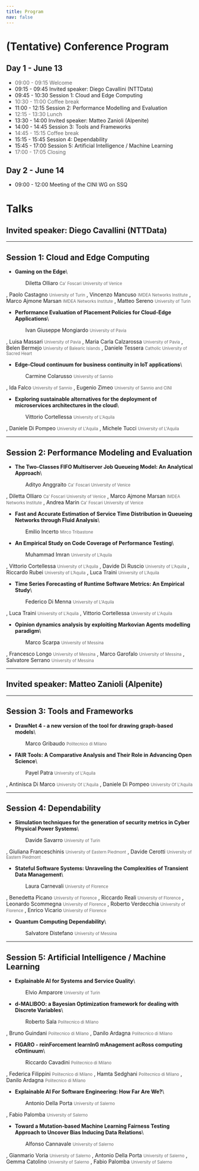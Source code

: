 ```yaml
---
title: Program
nav: false
---
```


# (Tentative) Conference Program

## Day 1 - June 13

- <font color="#666">09:00 - 09:15 Welcome</font>
- 09:15 - 09:45 Invited speaker: Diego Cavallini (NTTData)
- 09:45 - 10:30 Session 1: Cloud and Edge Computing
- <font color="#666">10:30 - 11:00 Coffee break</font>
- 11:00 - 12:15	Session 2: Performance Modelling and Evaluation
- <font color="#666">12:15 - 13:30 Lunch</font>
- 13:30 - 14:00 Invited speaker: Matteo Zanioli (Alpenite)
- 14:00 - 14:45	Session 3: Tools and Frameworks
- <font color="#666">14:45 - 15:15 Coffee break</font>
- 15:15 - 15:45	Session 4: Dependability
- 15:45 - 17:00	Session 5: Artificial Intelligence / Machine Learning
- <font color="#666">17:00 - 17:05 Closing</font>

## Day 2 - June 14
- 09:00 - 12:00 Meeting of the CINI WG on SSQ

# Talks

## Invited speaker: Diego Cavallini (NTTData)

---

## **Session 1: Cloud and Edge Computing**
- **Gaming on the Edge**\
    <p style="margin-left:2em">
    Diletta Olliaro <span style="font-size:0.8em;color:#666">Ca' Foscari University of Venice</span>
,
    Paolo Castagno <span style="font-size:0.8em;color:#666">University of Turin</span>
,
    Vincenzo Mancuso <span style="font-size:0.8em;color:#666">IMDEA Networks Institute</span>
,
    Marco Ajmone Marsan <span style="font-size:0.8em;color:#666">IMDEA Networks Institute</span>
,
    Matteo Sereno <span style="font-size:0.8em;color:#666">University of Turin</span>
    </p>
- **Performance Evaluation of Placement Policies for Cloud-Edge Applications**\
    <p style="margin-left:2em">
    Ivan Giuseppe Mongiardo <span style="font-size:0.8em;color:#666">University of Pavia</span>
,
    Luisa Massari <span style="font-size:0.8em;color:#666">University of Pavia</span>
,
    Maria Carla Calzarossa <span style="font-size:0.8em;color:#666">University of Pavia</span>
,
    Belen Bermejo <span style="font-size:0.8em;color:#666">University of Balearic Islands</span>
,
    Daniele Tessera <span style="font-size:0.8em;color:#666">Catholic University of Sacred Heart</span>
    </p>
- **Edge-Cloud continuum for business continuity in IoT applications**\
    <p style="margin-left:2em">
    Carmine Colarusso <span style="font-size:0.8em;color:#666">University of Sannio</span>
,
    Ida Falco <span style="font-size:0.8em;color:#666">University of Sannio</span>
,
    Eugenio Zimeo <span style="font-size:0.8em;color:#666">University of Sannio and CINI</span>
    </p>
- **Exploring sustainable alternatives for the deployment of microservices architectures in the cloud**\
    <p style="margin-left:2em">
    Vittorio Cortellessa <span style="font-size:0.8em;color:#666">University of L'Aquila</span>
,
    Daniele Di Pompeo <span style="font-size:0.8em;color:#666">University of L'Aquila</span>
,
    Michele Tucci <span style="font-size:0.8em;color:#666">University of L'Aquila</span>
    </p>

---

## **Session 2: Performance Modeling and Evaluation**
- **The Two-Classes FIFO Multiserver Job Queueing Model: An Analytical Approach**\
    <p style="margin-left:2em">
    Adityo Anggraito <span style="font-size:0.8em;color:#666">Ca' Foscari University of Venice</span>
,
    Diletta Olliaro <span style="font-size:0.8em;color:#666">Ca' Foscari University of Venice</span>
,
    Marco Ajmone Marsan <span style="font-size:0.8em;color:#666">IMDEA Networks Institute</span>
,
    Andrea Marin <span style="font-size:0.8em;color:#666">Ca' Foscari University of Venice</span>
    </p>
- **Fast and Accurate Estimation of Service Time Distribution in Queueing Networks through Fluid Analysis**\
    <p style="margin-left:2em">
    Emilio Incerto <span style="font-size:0.8em;color:#666">Mirco Tribastone</span>
    </p>
- **An Empirical Study on Code Coverage of Performance Testing**\
    <p style="margin-left:2em">
    Muhammad Imran <span style="font-size:0.8em;color:#666">University of L’Aquila</span>
,
    Vittorio Cortellessa <span style="font-size:0.8em;color:#666">University of L’Aquila</span>
,
    Davide Di Ruscio <span style="font-size:0.8em;color:#666">University of L’Aquila</span>
,
    Riccardo Rubei <span style="font-size:0.8em;color:#666">University of L’Aquila</span>
,
    Luca Traini <span style="font-size:0.8em;color:#666">University of L’Aquila</span>
    </p>
- **Time Series Forecasting of Runtime Software Metrics: An Empirical Study**\
    <p style="margin-left:2em">
    Federico Di Menna <span style="font-size:0.8em;color:#666">University of L'Aquila</span>
,
    Luca Traini <span style="font-size:0.8em;color:#666">University of L'Aquila</span>
,
    Vittorio Cortellessa <span style="font-size:0.8em;color:#666">University of L'Aquila</span>
    </p>
- **Opinion dynamics analysis by exploiting Markovian Agents modelling paradigm**\
    <p style="margin-left:2em">
    Marco Scarpa <span style="font-size:0.8em;color:#666">University of Messina</span>
,
    Francesco Longo <span style="font-size:0.8em;color:#666">University of Messina</span>
,
    Marco Garofalo <span style="font-size:0.8em;color:#666">University of Messina</span>
,
    Salvatore Serrano <span style="font-size:0.8em;color:#666">University of Messina</span>
    </p>

---

## Invited speaker: Matteo Zanioli (Alpenite)

---

## **Session 3: Tools and Frameworks**
- **DrawNet 4 - a new version of the tool for drawing graph-based models**\
    <p style="margin-left:2em">
    Marco Gribaudo <span style="font-size:0.8em;color:#666">Politecnico di Milano</span>
    </p>
- **FAIR Tools: A Comparative Analysis and Their Role in Advancing Open Science**\
    <p style="margin-left:2em">
    Payel Patra <span style="font-size:0.8em;color:#666">University of L'Aquila</span>
,
    Antinisca Di Marco <span style="font-size:0.8em;color:#666">University Of L'Aquila</span>
,
    Daniele Di Pompeo <span style="font-size:0.8em;color:#666">University Of L'Aquila</span>
    </p>

---

## **Session 4: Dependability**
- **Simulation techniques for the generation of security metrics in Cyber Physical Power Systems**\
    <p style="margin-left:2em">
    Davide Savarro <span style="font-size:0.8em;color:#666">University of Turin</span>
,
    Giuliana Franceschinis <span style="font-size:0.8em;color:#666">University of Eastern Piedmont</span>
,
    Davide Cerotti <span style="font-size:0.8em;color:#666">University of Eastern Piedmont</span>
    </p>
- **Stateful Software Systems: Unraveling the Complexities of Transient Data Management**\
    <p style="margin-left:2em">
    Laura Carnevali <span style="font-size:0.8em;color:#666">University of Florence</span>
,
    Benedetta Picano <span style="font-size:0.8em;color:#666">University of Florence</span>
,
    Riccardo Reali <span style="font-size:0.8em;color:#666">University of Florence</span>
,
    Leonardo Scommegna <span style="font-size:0.8em;color:#666">University of Florence</span>
,
    Roberto Verdecchia <span style="font-size:0.8em;color:#666">University of Florence</span>
,
    Enrico Vicario <span style="font-size:0.8em;color:#666">University of Florence</span>
    </p>
- **Quantum Computing Dependability**\
    <p style="margin-left:2em">
    Salvatore Distefano <span style="font-size:0.8em;color:#666">University of Messina</span>
    </p>

---

## **Session 5: Artificial Intelligence / Machine Learning**
- **Explainable AI for Systems and Service Quality**\
    <p style="margin-left:2em">
    Elvio Amparore <span style="font-size:0.8em;color:#666">University of Turin</span>
    </p>
- **d-MALIBOO: a Bayesian Optimization framework for dealing with Discrete Variables**\
    <p style="margin-left:2em">
    Roberto Sala <span style="font-size:0.8em;color:#666">Politecnico di Milano</span>
,
    Bruno Guindani <span style="font-size:0.8em;color:#666">Politecnico di Milano</span>
,
    Danilo Ardagna <span style="font-size:0.8em;color:#666">Politecnico di Milano</span>
    </p>
- **FIGARO - reinForcement learnInG mAnagement acRoss computing cOntinuum**\
    <p style="margin-left:2em">
    Riccardo Cavadini <span style="font-size:0.8em;color:#666">Politecnico di Milano</span>
,
    Federica Filippini <span style="font-size:0.8em;color:#666">Politecnico di Milano</span>
,
    Hamta Sedghani <span style="font-size:0.8em;color:#666">Politecnico di Milano</span>
,
    Danilo Ardagna <span style="font-size:0.8em;color:#666">Politecnico di Milano</span>
    </p>
- **Explainable AI For Software Engineering: How Far Are We?**\
    <p style="margin-left:2em">
    Antonio Della Porta <span style="font-size:0.8em;color:#666">University of Salerno</span>
,
    Fabio Palomba <span style="font-size:0.8em;color:#666">University of Salerno</span>
    </p>
- **Toward a Mutation-based Machine Learning Fairness Testing Approach to Uncover Bias Inducing Data Relations**\
    <p style="margin-left:2em">
    Alfonso Cannavale <span style="font-size:0.8em;color:#666">University of Salerno</span>
,
    Gianmario Voria <span style="font-size:0.8em;color:#666">University of Salerno</span>
,
    Antonio Della Porta <span style="font-size:0.8em;color:#666">University of Salerno</span>
,
    Gemma Catolino <span style="font-size:0.8em;color:#666">University of Salerno</span>
,
    Fabio Palomba <span style="font-size:0.8em;color:#666">University of Salerno</span>
    </p>

